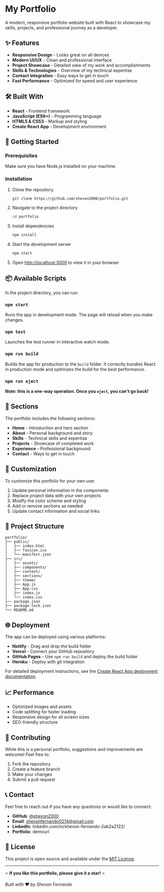 # My Portfolio

A modern, responsive portfolio website built with React to showcase my skills, projects, and professional journey as a developer.

## ✨ Features

- **Responsive Design** - Looks great on all devices
- **Modern UI/UX** - Clean and professional interface
- **Project Showcase** - Detailed view of my work and accomplishments
- **Skills & Technologies** - Overview of my technical expertise
- **Contact Integration** - Easy ways to get in touch
- **Fast Performance** - Optimized for speed and user experience

## 🛠️ Built With

- **React** - Frontend framework
- **JavaScript (ES6+)** - Programming language
- **HTML5 & CSS3** - Markup and styling
- **Create React App** - Development environment

## 🚀 Getting Started

### Prerequisites

Make sure you have Node.js installed on your machine.

### Installation

1. Clone the repository
   ```bash
   git clone https://github.com/shevon2000/portfolio.git
   ```

2. Navigate to the project directory
   ```bash
   cd portfolio
   ```

3. Install dependencies
   ```bash
   npm install
   ```

4. Start the development server
   ```bash
   npm start
   ```

5. Open [http://localhost:3000](http://localhost:3000) to view it in your browser

## 📦 Available Scripts

In the project directory, you can run:

### `npm start`
Runs the app in development mode. The page will reload when you make changes.

### `npm test`
Launches the test runner in interactive watch mode.

### `npm run build`
Builds the app for production to the `build` folder. It correctly bundles React in production mode and optimizes the build for the best performance.

### `npm run eject`
**Note: this is a one-way operation. Once you `eject`, you can't go back!**

## 📱 Sections

The portfolio includes the following sections:

- **Home** - Introduction and hero section
- **About** - Personal background and story
- **Skills** - Technical skills and expertise
- **Projects** - Showcase of completed work
- **Experience** - Professional background
- **Contact** - Ways to get in touch

## 🎨 Customization

To customize this portfolio for your own use:

1. Update personal information in the components
2. Replace project data with your own projects
3. Modify the color scheme and styling
4. Add or remove sections as needed
5. Update contact information and social links

## 📄 Project Structure

```
portfolio/
├── public/
│   ├── index.html
│   ├── favicon.ico
│   └── manifest.json
├── src/
│   ├── assets/
│   ├── components/
│   ├── context/
│   ├── sections/
│   ├── theme/
│   ├── App.js
│   ├── App.css
│   ├── index.js
│   └── index.css
├── package.json
├── package-lock.json
└── README.md
```

## 🌐 Deployment

The app can be deployed using various platforms:

- **Netlify** - Drag and drop the build folder
- **Vercel** - Connect your GitHub repository
- **GitHub Pages** - Use `npm run build` and deploy the build folder
- **Heroku** - Deploy with git integration

For detailed deployment instructions, see the [Create React App deployment documentation](https://facebook.github.io/create-react-app/docs/deployment).

## 📈 Performance

- Optimized images and assets
- Code splitting for faster loading
- Responsive design for all screen sizes
- SEO-friendly structure

## 🤝 Contributing

While this is a personal portfolio, suggestions and improvements are welcome! Feel free to:

1. Fork the repository
2. Create a feature branch
3. Make your changes
4. Submit a pull request

## 📞 Contact

Feel free to reach out if you have any questions or would like to connect:

- **GitHub**: [@shevon2000](https://github.com/shevon2000)
- **Email**: shevonfernando0214@gmail.com
- **LinkedIn**: linkedin.com/in/shevon-fernando-2ab2a2122/
- **Portfolio**: demourl

## 📝 License

This project is open source and available under the [MIT License](LICENSE).

---

⭐ **If you like this portfolio, please give it a star!** ⭐

*Built with ❤️ by Shevon Fernando*
